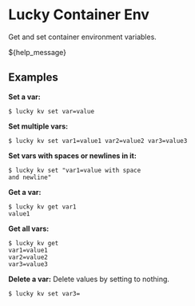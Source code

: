 # Lucky Container Env

Get and set container environment variables.

${help_message}

## Examples

**Set a var:**

    $ lucky kv set var=value

**Set multiple vars:**

    $ lucky kv set var1=value1 var2=value2 var3=value3

**Set vars with spaces or newlines in it:**

    $ lucky kv set "var1=value with space
    and newline"

**Get a var:**

    $ lucky kv get var1
    value1

**Get all vars:**

    $ lucky kv get
    var1=value1
    var2=value2
    var3=value3

**Delete a var:** Delete values by setting to nothing.

    $ lucky kv set var3=